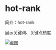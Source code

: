 # hot-rank

简介：hot-rank

展示关键词、关键点热度

![截图](https://img.alicdn.com/tfs/TB1Zc4loEOWBKNjSZKzXXXfWFXa-2024-1158.png)
